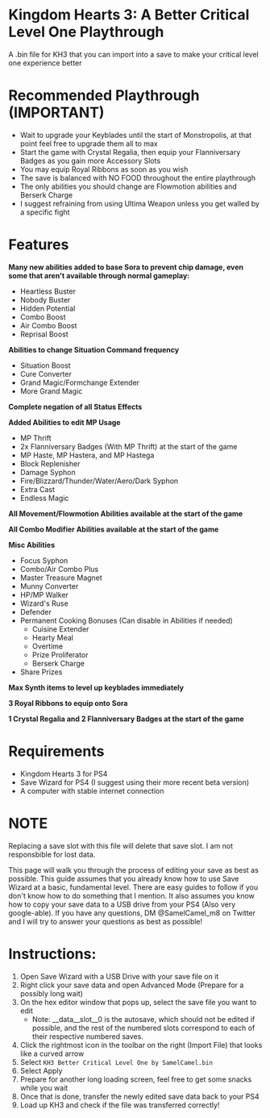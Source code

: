 # Kingdom Hearts 3: A Better Critical Level One Playthrough
A .bin file for KH3 that you can import into a save to make your critical level one experience better

# Recommended Playthrough (IMPORTANT)
- Wait to upgrade your Keyblades until the start of Monstropolis, at that point feel free to upgrade them all to max
- Start the game with Crystal Regalia, then equip your Flanniversary Badges as you gain more Accessory Slots
- You may equip Royal Ribbons as soon as you wish
- The save is balanced with NO FOOD throughout the entire playthrough
- The only abilities you should change are Flowmotion abilities and Berserk Charge
- I suggest refraining from using Ultima Weapon unless you get walled by a specific fight

# Features
**Many new abilities added to base Sora to prevent chip damage, even some that aren't available through normal gameplay:**
- Heartless Buster
- Nobody Buster
- Hidden Potential
- Combo Boost
- Air Combo Boost
- Reprisal Boost

**Abilities to change Situation Command frequency**
- Situation Boost
- Cure Converter
- Grand Magic/Formchange Extender
- More Grand Magic

**Complete negation of all Status Effects**

**Added Abilities to edit MP Usage**
- MP Thrift
- 2x Flanniversary Badges (With MP Thrift) at the start of the game
- MP Haste, MP Hastera, and MP Hastega
- Block Replenisher
- Damage Syphon
- Fire/Blizzard/Thunder/Water/Aero/Dark Syphon
- Extra Cast
- Endless Magic

**All Movement/Flowmotion Abilities available at the start of the game**

**All Combo Modifier Abilities available at the start of the game**

**Misc Abilities**
- Focus Syphon
- Combo/Air Combo Plus
- Master Treasure Magnet
- Munny Converter
- HP/MP Walker
- Wizard's Ruse
- Defender
- Permanent Cooking Bonuses (Can disable in Abilities if needed)
   - Cuisine Extender
   - Hearty Meal
   - Overtime
   - Prize Proliferator
   - Berserk Charge 
- Share Prizes

**Max Synth items to level up keyblades immediately**

**3 Royal Ribbons to equip onto Sora**

**1 Crystal Regalia and 2 Flanniversary Badges at the start of the game**

# Requirements
- Kingdom Hearts 3 for PS4
- Save Wizard for PS4 (I suggest using their more recent beta version)
- A computer with stable internet connection

# NOTE
Replacing a save slot with this file will delete that save slot. I am not responsbible for lost data.

This page will walk you through the process of editing your save as best as possible. This guide assumes that you already know how to use Save Wizard at a basic, fundamental level. There are easy guides to follow if you don't know how to do something that I mention. It also assumes you know how to copy your save data to a USB drive from your PS4 (Also very google-able). If you have any questions, DM @SamelCamel_m8 on Twitter and I will try to answer your questions as best as possible!

# Instructions:
1. Open Save Wizard with a USB Drive with your save file on it
2. Right click your save data and open Advanced Mode (Prepare for a possibly long wait)
3. On the hex editor window that pops up, select the save file you want to edit
   - Note: \_\_data\_\_slot\_\_0 is the autosave, which should not be edited if possible, and the rest of the numbered slots correspond to each of their respective numbered saves.
4. Click the rightmost icon in the toolbar on the right (Import File) that looks like a curved arrow
5. Select `KH3 Better Critical Level One by SamelCamel.bin`
6. Select Apply
7. Prepare for another long loading screen, feel free to get some snacks while you wait
8. Once that is done, transfer the newly edited save data back to your PS4
9. Load up KH3 and check if the file was transferred correctly!


